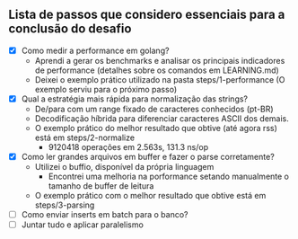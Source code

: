 ## Lista de passos que considero essenciais para a conclusão do desafio

- [x] Como medir a performance em golang? 
    - Aprendi a gerar os benchmarks e analisar os principais indicadores de performance (detalhes sobre os comandos em LEARNING.md)
    - Deixei o exemplo prático utilizado na pasta steps/1-performance (O exemplo serviu para o próximo passo)
- [x] Qual a estratégia mais rápida para normalização das strings?
    - De/para com um range fixado de caracteres conhecidos (pt-BR)
    - Decodificação híbrida para diferenciar caracteres ASCII dos demais.
    - O exemplo prático do melhor resultado que obtive (até agora rss) está em steps/2-normalize
        - 9120418 operações em 2.563s, 131.3 ns/op
- [x] Como ler grandes arquivos em buffer e fazer o parse corretamente?
    - Utilizei o buffio, disponível da própria linguagem
        - Encontrei uma melhoria na porformance setando manualmente o tamanho de buffer de leitura
    - O exemplo prático com o melhor resultado que obtive está em steps/3-parsing
- [ ] Como enviar inserts em batch para o banco?
- [ ] Juntar tudo e aplicar paralelismo